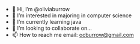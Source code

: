 - 👋 Hi, I’m @oliviaburrow
- 👀 I’m interested in majoring in computer science
- 🌱 I’m currently learning java
- 💞️ I’m looking to collaborate on...
- 📫 How to reach me email: ocburrow@gmail.com

<!---
oliviaburrow/oliviaburrow is a ✨ special ✨ repository because its `README.md` (this file) appears on your GitHub profile.
You can click the Preview link to take a look at your changes.
--->
